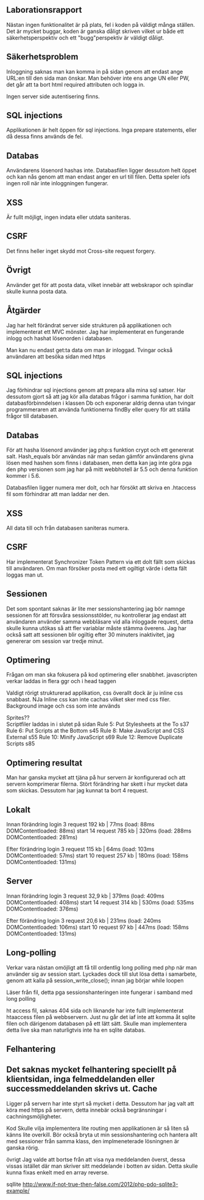Laborationsrapport
--------------------- 
Nästan ingen funktionalitet är på plats, fel i koden på väldigt många ställen. Det är mycket buggar, koden är ganska dåligt skriven vilket ur både ett säkerhetsperspektiv och ett "bugg"perspektiv är väldigt dåligt.

Säkerhetsproblem
-----------------------
Inloggning saknas man kan komma in på sidan genom att endast ange URL:en till den sida man önskar. Man behöver inte ens ange UN eller PW, det går att ta bort html required attributen och logga in. 

Ingen server side autentisering finns. 

SQL injections 
---------------
Applikationen är helt öppen för sql injections. Inga prepare statements, eller då dessa finns används de fel. 

Databas
---------
Användarens lösenord hashas inte. Databasfilen ligger dessutom helt öppet och kan nås genom att man endast anger en url till filen.
Detta speler iofs ingen roll när inte inloggningen fungerar. 

XSS 
-------
Är fullt möjligt, ingen indata eller utdata saniteras. 

CSRF
----------
Det finns heller inget skydd mot Cross-site request forgery. 

Övrigt
----------
Använder get för att posta data, vilket innebär att webskrapor och spindlar skulle kunna posta data. 


Åtgärder
-----------
Jag har helt förändrat server side strukturen på applikationen och implementerat ett MVC mönster. Jag har implementerat en fungerande inlogg och hashat lösenorden i databasen. 

Man kan nu endast get:ta data om man är inloggad. 
Tvingar också användaren att besöka sidan med https

SQL injections 
---------------
Jag förhindrar sql injections genom att prepara alla mina sql satser. Har dessutom gjort så att jag kör alla databas frågor i samma funktion, har dolt databasförbinndelsen i klassen Db och exponerar aldrig denna utan tvingar programmeraren att använda funktionerna findBy eller query för att ställa frågor till databasen. 

Databas
---------
För att hasha lösenord använder jag php:s funktion crypt och ett genererat salt. Hash_equals bör användas när man sedan gämför användarens givna lösen med hashen som finns i databasen, men detta kan jag inte göra pga den php versionen som jag har på mitt webbhotell är 5.5 och denna funktion kommer i 5.6. 

Databasfilen ligger numera mer dolt, och har försökt att skriva en .htaccess fil som förhindrar att man laddar ner den. 

XSS 
-------
All data till och från databasen saniteras numera.

CSRF
----------
Har implementerat Synchronizer Token Pattern via ett dolt fällt som skickas till användaren. Om man försöker posta med ett ogiltigt värde i detta fält loggas man ut. 

Sessionen
-------------------
Det som spontant saknas är lite mer sessionshantering jag bör namnge sessionen för att försvåra sessionsstölder, nu kontrollerar jag endast att användaren använder samma webbläsare vid alla inloggade request, detta skulle kunna utökas så att fler variablar måste stämma överens. 
Jag har också satt att sessionen blir ogiltig efter 30 minuters inaktivitet, jag genererar om session var tredje minut. 


Optimering
------------------------
Frågan om man ska fokusera på kod optimering eller snabbhet. 
javascripten verkar laddas in flera ggr och i head taggen

Valdigt rörigt strukturerad applikation, css överallt dock är ju inline css snabbast. NJa 
Inline css kan inte cachas vilket sker med css filer. 
Background image och css som inte används


Sprites??  
Scriptfiler laddas in i slutet på sidan
Rule 5: Put Stylesheets at the To s37
Rule 6: Put Scripts at the Bottom  s45
Rule 8: Make JavaScript and CSS External s55
Rule 10: Minify JavaScript s69
Rule 12: Remove Duplicate Scripts s85

Optimering resultat
-------------------
Man har ganska mycket att tjäna på hur servern är konfigurerad och att servern komprimerar filerna. Stört förändring har skett i hur mycket data som skickas. Dessutom har jag kunnat ta bort 4 request. 

Lokalt
-----
Innan förändring
login 3 request 192 kb | 77ms (load: 88ms DOMContentloaded: 88ms)
start 14 request 785 kb | 320ms (load: 288ms DOMContentloaded: 281ms)

Efter förändring
login 3 request 115 kb | 64ms (load: 103ms DOMContentloaded: 57ms)
start 10 request 257 kb | 180ms (load: 158ms DOMContentloaded: 131ms)

Server
-------
Innan förändring
login 3 request 32,9 kb | 379ms (load: 409ms DOMContentloaded: 408ms)
start 14 request 314 kb | 530ms (load: 535ms DOMContentloaded: 376ms)

Efter förändring
login 3 request 20,6 kb | 231ms (load: 240ms DOMContentloaded: 106ms)
start 10 request 97 kb | 447ms (load: 158ms DOMContentloaded: 131ms)


Long-polling
-------------------------
Verkar vara nästan omöjligt att få till ordentlig long polling med php när man använder sig av session start. Lyckades dock till slut lösa detta i samarbete, genom att kalla på session_write_close(); innan jag börjar while loopen

Läser från fil, detta pga sessionshanteringen inte fungerar i samband med long polling 


ht access fil, saknas 404 sida och liknande
har inte fullt implementerat htaaccess filen på webbservern. Just nu går det iaf inte att komma åt sqlite filen och därigenom databasen på ett lätt sätt. 
Skulle man implementera detta live ska man naturligtvis inte ha en sqlite databas.

Felhantering
------------
Det saknas mycket felhantering speciellt på klientsidan, inga felmeddelanden eller successmeddelanden skrivs ut. 
Cache
------------
Ligger på servern har inte styrt så mycket i detta. Dessutom har jag valt att köra med https på servern, detta innebär också begränsningar i cachningsmöjligheter. 

Kod
Skulle vilja implementera lite routing men applikationen är så liten så känns lite overkill. 
Bör också bryta ut min sessionshantering och hantera allt med sessioner från samma klass, den implmeneterade lösningnen är ganska rörig. 

övrigt
Jag valde att bortse från att visa nya meddelanden överst, dessa vissas istället där man skriver sitt meddelande i botten av sidan. Detta skulle kunna fixas enkelt med en array reverse.

sqllite
http://www.if-not-true-then-false.com/2012/php-pdo-sqlite3-example/